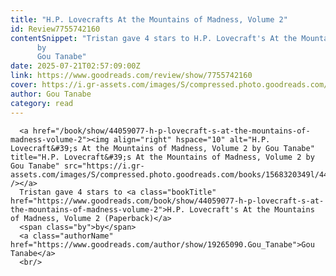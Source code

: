 ```yaml
---
title: "H.P. Lovecrafts At the Mountains of Madness, Volume 2"
id: Review7755742160
contentSnippet: "Tristan gave 4 stars to H.P. Lovecraft's At the Mountains of Madness, Volume 2 (Paperback)
      by
      Gou Tanabe"
date: 2025-07-21T02:57:09:00Z
link: https://www.goodreads.com/review/show/7755742160
cover: https://i.gr-assets.com/images/S/compressed.photo.goodreads.com/books/1568320349l/44059077._MX50_.jpg
author: Gou Tanabe
category: read
---
```


      
      <a href="/book/show/44059077-h-p-lovecraft-s-at-the-mountains-of-madness-volume-2"><img align="right" hspace="10" alt="H.P. Lovecraft&#39;s At the Mountains of Madness, Volume 2 by Gou Tanabe" title="H.P. Lovecraft&#39;s At the Mountains of Madness, Volume 2 by Gou Tanabe" src="https://i.gr-assets.com/images/S/compressed.photo.goodreads.com/books/1568320349l/44059077._SX50_.jpg" /></a>
      Tristan gave 4 stars to <a class="bookTitle" href="https://www.goodreads.com/book/show/44059077-h-p-lovecraft-s-at-the-mountains-of-madness-volume-2">H.P. Lovecraft's At the Mountains of Madness, Volume 2 (Paperback)</a>
      <span class="by">by</span>
      <a class="authorName" href="https://www.goodreads.com/author/show/19265090.Gou_Tanabe">Gou Tanabe</a>
      <br/>
